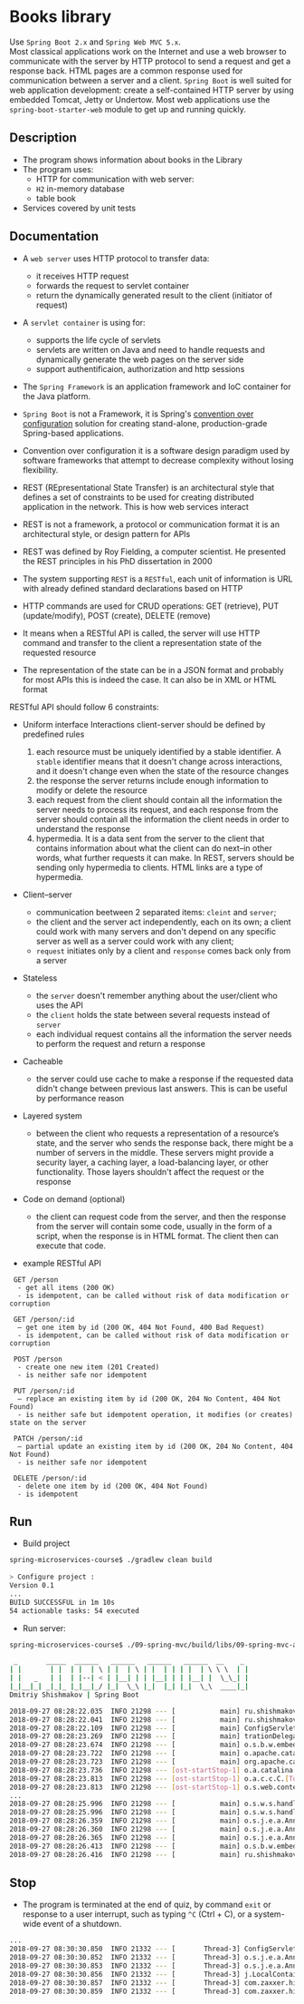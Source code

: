 Books library
=======
Use `Spring Boot 2.x` and `Spring Web MVC 5.x`.<br/>
Most classical applications work on the Internet and use a web browser to communicate with the server by HTTP protocol to send a request and get a response back. HTML pages are a common response used for communication between a server and a client.
`Spring Boot` is well suited for web application development: create a self-contained HTTP server by using embedded Tomcat, Jetty or Undertow.
Most web applications use the `spring-boot-starter-web` module to get up and running quickly.


## Description
 * The program shows information about books in the Library
 * The program uses:
   * HTTP for communication with web server:
   * `H2` in-memory database 
   * table book
 * Services covered by unit tests


## Documentation
 * A `web server` uses HTTP protocol to transfer data:
   * it receives HTTP request
   * forwards the request to servlet container
   * return the dynamically generated result to the client (initiator of request)

 * A `servlet container` is using for:
   * supports the life cycle of servlets
   * servlets are written on Java and need to handle requests and dynamically generate the web pages on the server side
   * support authentificaion, authorization and http sessions

 * The `Spring Framework` is an application framework and IoC container for the Java platform.
 * `Spring Boot` is not a Framework, it is Spring's [convention over configuration](https://en.wikipedia.org/wiki/Convention_over_configuration) solution for creating stand-alone, production-grade Spring-based applications.
 * Convention over configuration it is a software design paradigm used by software frameworks that attempt to decrease complexity without losing flexibility.

 - REST (REpresentational State Transfer) is an architectural style that defines a set of constraints to be used for creating distributed application in the network. This is how web services interact
 - REST is not a framework, a protocol or communication format it is an architectural style, or design pattern for APIs
 - REST was defined by Roy Fielding, a computer scientist. He presented the REST principles in his PhD dissertation in 2000

 - The system supporting `REST` is a `RESTful`, each unit of information is URL with already defined standard declarations based on HTTP
 - HTTP commands are used for CRUD operations: GET (retrieve), PUT (update/modify), POST (create), DELETE (remove)
 - It means when a RESTful API is called, the server will use HTTP command and transfer to the client a representation state of the requested resource
 - The representation of the state can be in a JSON format and probably for most APIs this is indeed the case. It can also be in XML or HTML format
 

RESTful API should follow 6 constraints:
 - Uniform interface
   Interactions client-server should be defined by predefined rules
   1) each resource must be uniquely identified by a stable identifier. A `stable` identifier means that it doesn't change across interactions, and it doesn't change even when the state of the resource changes
   2) the response the server returns include enough information to modify or delete the resource
   3) each request from the client should contain all the information the server needs to process its request, and each response from the server should contain all the information the client needs in order to understand the response
   4) hypermedia. It is a data sent from the server to the client that contains information about what the client can do next–in other words, what further requests it can make. In REST, servers should be sending only hypermedia to clients. HTML links are a type of hypermedia.
 - Client–server
   - communication beetween 2 separated items: `cleint` and `server`; 
   - the client and the server act independently, each on its own; a client could work with many servers and don't depend on any specific server as well as a server could work with any client;
   - `request` initiates only by a client and `response` comes back only from a server
 - Stateless
   - the `server` doesn't remember anything about the user/client who uses the API
   - the `client` holds the state between several requests instead of `server`
   - each individual request contains all the information the server needs to perform the request and return a response
 - Cacheable
   - the server could use cache to make a response if the requested data didn't change between previous last answers. This is can be useful by performance reason
 - Layered system
   - between the client who requests a representation of a resource’s state, and the server who sends the response back, there might be a number of servers in the middle. These servers might provide a security layer, a caching layer, a load-balancing layer, or other functionality. Those layers shouldn't affect the request or the response
 - Code on demand (optional)
   - the client can request code from the server, and then the response from the server will contain some code, usually in the form of a script, when the response is in HTML format. The client then can execute that code.

 - example RESTful API
```
 GET /person
  - get all items (200 OK)
  - is idempotent, can be called without risk of data modification or corruption

 GET /person/:id
  – get one item by id (200 OK, 404 Not Found, 400 Bad Request)
  - is idempotent, can be called without risk of data modification or corruption

 POST /person
  - create one new item (201 Created)
  - is neither safe nor idempotent

 PUT /person/:id
  – replace an existing item by id (200 OK, 204 No Content, 404 Not Found)
  - is neither safe but idempotent operation, it modifies (or creates) state on the server

 PATCH /person/:id
  – partial update an existing item by id (200 OK, 204 No Content, 404 Not Found)
  - is neither safe nor idempotent

 DELETE /person/:id
  - delete one item by id (200 OK, 404 Not Found)
  - is idempotent
```



## Run
 *  Build project
```sh
spring-microservices-course$ ./gradlew clean build
                             
> Configure project :
Version 0.1
...
BUILD SUCCESSFUL in 1m 10s
54 actionable tasks: 54 executed
```

  *  Run server: 
```sh
spring-microservices-course$ ./09-spring-mvc/build/libs/09-spring-mvc-all-0.1.jar

 _       _____  ______   ______   ______   ______  __    _
| |       | |  | |  | \ | |  | \ | |  | | | |  | \ \ \  | |
| |   _   | |  | |--| < | |__| | | |__| | | |__| |  \_\_| |
|_|__|_| _|_|_ |_|__|_/ |_|  \_\ |_|  |_| |_|  \_\  ____|_|
Dmitriy Shishmakov | Spring Boot

2018-09-27 08:28:22.035  INFO 21298 --- [           main] ru.shishmakov.Main                       : Starting Main on shishmakov.local with PID 21298 (/Users/dima/programming/git/otus/spring-course/spring-microservices-course/09-spring-mvc/build/libs/09-spring-mvc-all-0.1.jar started by dima in /Users/dima/programming/git/otus/spring-course/spring-microservices-course/09-spring-mvc/build/libs)
2018-09-27 08:28:22.041  INFO 21298 --- [           main] ru.shishmakov.Main                       : No active profile set, falling back to default profiles: default
2018-09-27 08:28:22.109  INFO 21298 --- [           main] ConfigServletWebServerApplicationContext : Refreshing org.springframework.boot.web.servlet.context.AnnotationConfigServletWebServerApplicationContext@b065c63: startup date [Thu Sep 27 08:28:22 MSK 2018]; root of context hierarchy
2018-09-27 08:28:23.269  INFO 21298 --- [           main] trationDelegate$BeanPostProcessorChecker : Bean 'org.springframework.transaction.annotation.ProxyTransactionManagementConfiguration' of type [org.springframework.transaction.annotation.ProxyTransactionManagementConfiguration$$EnhancerBySpringCGLIB$$2d6d6e7e] is not eligible for getting processed by all BeanPostProcessors (for example: not eligible for auto-proxying)
2018-09-27 08:28:23.674  INFO 21298 --- [           main] o.s.b.w.embedded.tomcat.TomcatWebServer  : Tomcat initialized with port(s): 8080 (http)
2018-09-27 08:28:23.722  INFO 21298 --- [           main] o.apache.catalina.core.StandardService   : Starting service [Tomcat]
2018-09-27 08:28:23.723  INFO 21298 --- [           main] org.apache.catalina.core.StandardEngine  : Starting Servlet Engine: Apache Tomcat/8.5.32
2018-09-27 08:28:23.736  INFO 21298 --- [ost-startStop-1] o.a.catalina.core.AprLifecycleListener   : The APR based Apache Tomcat Native library which allows optimal performance in production environments was not found on the java.library.path: [/Users/dima/Library/Java/Extensions:/Library/Java/Extensions:/Network/Library/Java/Extensions:/System/Library/Java/Extensions:/usr/lib/java:.]
2018-09-27 08:28:23.813  INFO 21298 --- [ost-startStop-1] o.a.c.c.C.[Tomcat].[localhost].[/]       : Initializing Spring embedded WebApplicationContext
2018-09-27 08:28:23.813  INFO 21298 --- [ost-startStop-1] o.s.web.context.ContextLoader            : Root WebApplicationContext: initialization completed in 1707 ms
...
2018-09-27 08:28:25.996  INFO 21298 --- [           main] o.s.w.s.handler.SimpleUrlHandlerMapping  : Mapped URL path [/webjars/**] onto handler of type [class org.springframework.web.servlet.resource.ResourceHttpRequestHandler]
2018-09-27 08:28:25.996  INFO 21298 --- [           main] o.s.w.s.handler.SimpleUrlHandlerMapping  : Mapped URL path [/**] onto handler of type [class org.springframework.web.servlet.resource.ResourceHttpRequestHandler]
2018-09-27 08:28:26.359  INFO 21298 --- [           main] o.s.j.e.a.AnnotationMBeanExporter        : Registering beans for JMX exposure on startup
2018-09-27 08:28:26.360  INFO 21298 --- [           main] o.s.j.e.a.AnnotationMBeanExporter        : Bean with name 'dataSource' has been autodetected for JMX exposure
2018-09-27 08:28:26.365  INFO 21298 --- [           main] o.s.j.e.a.AnnotationMBeanExporter        : Located MBean 'dataSource': registering with JMX server as MBean [com.zaxxer.hikari:name=dataSource,type=HikariDataSource]
2018-09-27 08:28:26.413  INFO 21298 --- [           main] o.s.b.w.embedded.tomcat.TomcatWebServer  : Tomcat started on port(s): 8080 (http) with context path ''
2018-09-27 08:28:26.416  INFO 21298 --- [           main] ru.shishmakov.Main                       : Started Main in 4.787 seconds (JVM running for 5.31)
```


## Stop

 * The program is terminated at the end of quiz, by command `exit` or response to a user interrupt, such as typing `^C` (Ctrl + C), or a system-wide event of a shutdown.
```sh
...
2018-09-27 08:30:30.850  INFO 21332 --- [       Thread-3] ConfigServletWebServerApplicationContext : Closing org.springframework.boot.web.servlet.context.AnnotationConfigServletWebServerApplicationContext@b065c63: startup date [Thu Sep 27 08:30:22 MSK 2018]; root of context hierarchy
2018-09-27 08:30:30.852  INFO 21332 --- [       Thread-3] o.s.j.e.a.AnnotationMBeanExporter        : Unregistering JMX-exposed beans on shutdown
2018-09-27 08:30:30.853  INFO 21332 --- [       Thread-3] o.s.j.e.a.AnnotationMBeanExporter        : Unregistering JMX-exposed beans
2018-09-27 08:30:30.856  INFO 21332 --- [       Thread-3] j.LocalContainerEntityManagerFactoryBean : Closing JPA EntityManagerFactory for persistence unit 'default'
2018-09-27 08:30:30.857  INFO 21332 --- [       Thread-3] com.zaxxer.hikari.HikariDataSource       : HikariPool-1 - Shutdown initiated...
2018-09-27 08:30:30.859  INFO 21332 --- [       Thread-3] com.zaxxer.hikari.HikariDataSource       : HikariPool-1 - Shutdown completed.
```
